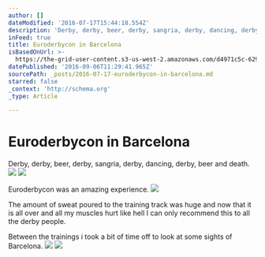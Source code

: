 ```yaml
---
author: []
dateModified: '2016-07-17T15:44:18.554Z'
description: 'Derby, derby, beer, derby, sangria, derby, dancing, derby, beer and death.'
inFeed: true
title: Euroderbycon in Barcelona
isBasedOnUrl: >-
  https://the-grid-user-content.s3-us-west-2.amazonaws.com/d4971c5c-629a-4467-8f8b-89d0e8b08f9c.jpg
datePublished: '2016-09-06T11:29:41.965Z'
sourcePath: _posts/2016-07-17-euroderbycon-in-barcelona.md
starred: false
_context: 'http://schema.org'
_type: Article

---
```

# Euroderbycon in Barcelona

Derby, derby, beer, derby, sangria, derby, dancing, derby, beer and death.
![](https://the-grid-user-content.s3-us-west-2.amazonaws.com/d4971c5c-629a-4467-8f8b-89d0e8b08f9c.jpg)
![](https://the-grid-user-content.s3-us-west-2.amazonaws.com/18d27dc5-b5a3-4650-a14d-5f77922bd051.jpg)

Euroderbycon was an amazing experience. ![](https://the-grid-user-content.s3-us-west-2.amazonaws.com/2c33add6-10eb-4b8b-b79d-7e3aac7ad2a7.jpg)

The amount of sweat poured to the training track was huge and now that it is all over and all my muscles hurt like hell I can only recommend this to all the derby people. 

Between the trainings i took a bit of time off to look at some sights of Barcelona.
![](https://the-grid-user-content.s3-us-west-2.amazonaws.com/54aadd58-b670-42a4-92f1-df6f01e194c0.jpg)
![](https://the-grid-user-content.s3-us-west-2.amazonaws.com/a8a5e659-944f-4281-84fd-450573804465.jpg)